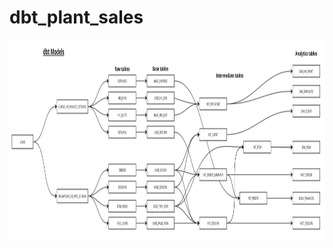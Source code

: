 # dbt_plant_sales

<img src="https://github.com/columbiateam14/dbt_plant_sales/blob/main/Images/dbt_struc.png" width="1200" height="320">
